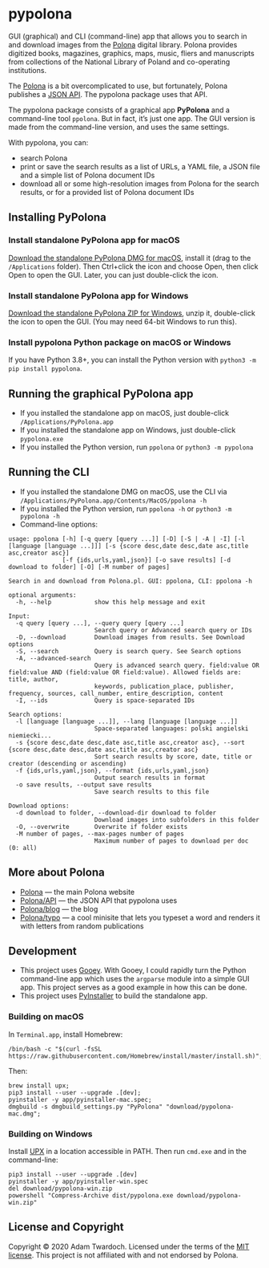 # pypolona

GUI (graphical) and CLI (command-line) app that allows you to search in and download images from the [Polona](https://polona.pl/) digital library. Polona provides digitized books, magazines, graphics, maps, music, fliers and manuscripts from collections of the National Library of Poland and co-operating institutions.

The [Polona](https://polona.pl/) is a bit overcomplicated to use, but fortunately, Polona publishes a [JSON API](https://polona.pl/api/entities/). The pypolona package uses that API.

The pypolona package consists of a graphical app **PyPolona** and a command-line tool `ppolona`. But in fact, it’s just one app. The GUI version is made from the command-line version, and uses the same settings.

With pypolona, you can:

- search Polona
- print or save the search results as a list of URLs, a YAML file, a JSON file and a simple list of Polona document IDs
- download all or some high-resolution images from Polona for the search results, or for a provided list of Polona document IDs

## Installing PyPolona

### Install standalone PyPolona app for macOS

[Download the standalone PyPolona DMG for macOS](https://github.com/twardoch/pypolona/raw/master/download/pypolona-mac.dmg), install it (drag to the `/Applications` folder). Then Ctrl+click the icon and choose Open, then click Open to open the GUI. Later, you can just double-click the icon.

### Install standalone PyPolona app for Windows

[Download the standalone PyPolona ZIP for Windows](https://github.com/twardoch/pypolona/raw/master/download/pypolona-win.zip), unzip it, double-click the icon to open the GUI. (You may need 64-bit Windows to run this).

### Install pypolona Python package on macOS or Windows

If you have Python 3.8+, you can install the Python version with `python3 -m pip install pypolona`.

## Running the graphical PyPolona app

- If you installed the standalone app on macOS, just double-click `/Applications/PyPolona.app`
- If you installed the standalone app on Windows, just double-click `pypolona.exe`
- If you installed the Python version, run `ppolona` or `python3 -m pypolona`

## Running the CLI

- If you installed the standalone DMG on macOS, use the CLI via `/Applications/PyPolona.app/Contents/MacOS/ppolona -h`
- If you installed the Python version, run `ppolona -h` or `python3 -m pypolona -h`
- Command-line options:

```
usage: ppolona [-h] [-q query [query ...]] [-D] [-S | -A | -I] [-l [language [language ...]]] [-s {score desc,date desc,date asc,title asc,creator asc}]
               [-f {ids,urls,yaml,json}] [-o save results] [-d download to folder] [-O] [-M number of pages]

Search in and download from Polona.pl. GUI: ppolona, CLI: ppolona -h

optional arguments:
  -h, --help            show this help message and exit

Input:
  -q query [query ...], --query query [query ...]
                        Search query or Advanced search query or IDs
  -D, --download        Download images from results. See Download options
  -S, --search          Query is search query. See Search options
  -A, --advanced-search
                        Query is advanced search query. field:value OR field:value AND (field:value OR field:value). Allowed fields are: title, author,
                        keywords, publication_place, publisher, frequency, sources, call_number, entire_description, content
  -I, --ids             Query is space-separated IDs

Search options:
  -l [language [language ...]], --lang [language [language ...]]
                        Space-separated languages: polski angielski niemiecki...
  -s {score desc,date desc,date asc,title asc,creator asc}, --sort {score desc,date desc,date asc,title asc,creator asc}
                        Sort search results by score, date, title or creator (descending or ascending)
  -f {ids,urls,yaml,json}, --format {ids,urls,yaml,json}
                        Output search results in format
  -o save results, --output save results
                        Save search results to this file

Download options:
  -d download to folder, --download-dir download to folder
                        Download images into subfolders in this folder
  -O, --overwrite       Overwrite if folder exists
  -M number of pages, --max-pages number of pages
                        Maximum number of pages to download per doc (0: all)
```

## More about Polona

- [Polona](https://polona.pl/) — the main Polona website
- [Polona/API](https://polona.pl/api/entities/) — the JSON API that pypolona uses
- [Polona/blog](http://www.blog.polona.pl/) — the blog
- [Polona/typo](http://typo.polona.pl/en/) — a cool minisite that lets you typeset a word and renders it with letters from random publications

## Development

- This project uses [Gooey](https://github.com/chriskiehl/Gooey). With Gooey, I could rapidly turn the Python command-line app which uses the `argparse` module into a simple GUI app. This project serves as a good example in how this can be done.
- This project uses [PyInstaller](https://www.pyinstaller.org/) to build the standalone app.

### Building on macOS

In `Terminal.app`, install Homebrew:

```
/bin/bash -c "$(curl -fsSL https://raw.githubusercontent.com/Homebrew/install/master/install.sh)";
```

Then:

```
brew install upx;
pip3 install --user --upgrade .[dev];
pyinstaller -y app/pyinstaller-mac.spec;
dmgbuild -s dmgbuild_settings.py "PyPolona" "download/pypolona-mac.dmg";
```

### Building on Windows

Install [UPX](https://upx.github.io/) in a location accessible in PATH. Then run `cmd.exe` and in the command-line:

```
pip3 install --user --upgrade .[dev]
pyinstaller -y app/pyinstaller-win.spec
del download/pypolona-win.zip
powershell "Compress-Archive dist/pypolona.exe download/pypolona-win.zip"
```

## License and Copyright

Copyright © 2020 Adam Twardoch. Licensed under the terms of the [MIT license](./LICENSE). This project is not affiliated with and not endorsed by Polona.
